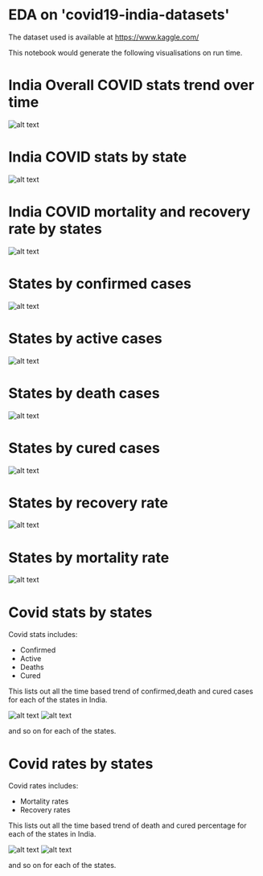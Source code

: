 # EDA on 'covid19-india-datasets'

The dataset used is available at https://www.kaggle.com/

This notebook would generate the following visualisations on run time.

# India Overall COVID stats trend over time
![alt text](https://github.com/abhijithremesh/data-science-portfolio/blob/master/covid19-india-datasets/images/India-covid-stats-trend.png)

# India COVID stats by state
![alt text](https://github.com/abhijithremesh/data-science-portfolio/blob/master/covid19-india-datasets/images/India-covid-current-stats.png)

# India COVID mortality and recovery rate by states
![alt text](https://github.com/abhijithremesh/data-science-portfolio/blob/master/covid19-india-datasets/images/India-covid-current-rates.png)

# States by confirmed cases
![alt text](https://github.com/abhijithremesh/data-science-portfolio/blob/master/covid19-india-datasets/images/statesbyconfirmedcases.png)

# States by active cases
![alt text](https://github.com/abhijithremesh/data-science-portfolio/blob/master/covid19-india-datasets/images/statesbyactivecases.png)

# States by death cases
![alt text](https://github.com/abhijithremesh/data-science-portfolio/blob/master/covid19-india-datasets/images/statesbydeathcases.png)

# States by cured cases
![alt text](https://github.com/abhijithremesh/data-science-portfolio/blob/master/covid19-india-datasets/images/statesbycuredcases.png)

# States by recovery rate
![alt text](https://github.com/abhijithremesh/data-science-portfolio/blob/master/covid19-india-datasets/images/statesbyrecoveryrate.png)

# States by mortality rate
![alt text](https://github.com/abhijithremesh/data-science-portfolio/blob/master/covid19-india-datasets/images/statesbymortalityrate.png)

# Covid stats by states

Covid stats includes:
  * Confirmed
  * Active
  * Deaths
  * Cured
  
This lists out all the time based trend of confirmed,death and cured cases for each of the states in India.

![alt text](https://github.com/abhijithremesh/data-science-portfolio/blob/master/covid19-india-datasets/images/Delhi-covid-stats.png)
![alt text](https://github.com/abhijithremesh/data-science-portfolio/blob/master/covid19-india-datasets/images/Maharashtra-covid-stats.png)

and so on for each of the states.

# Covid rates by states

Covid rates includes:
  * Mortality rates
  * Recovery rates

This lists out all the time based trend of death and cured percentage for each of the states in India.

![alt text](https://github.com/abhijithremesh/data-science-portfolio/blob/master/covid19-india-datasets/images/Delhi-covid-rates.png)
![alt text](https://github.com/abhijithremesh/data-science-portfolio/blob/master/covid19-india-datasets/images/Maharashtra-covid-rates.png)

and so on for each of the states.


